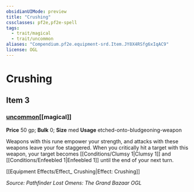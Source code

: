 ```yaml
---
obsidianUIMode: preview
title: "Crushing"
cssclasses: pf2e,pf2e-spell
tags:
  - trait/magical
  - trait/uncommon
aliases: "Compendium.pf2e.equipment-srd.Item.JY8X4RSfg6xIqAC9"
license: OGL
---
```

# Crushing
## Item 3
### [uncommon](uncommon "Uncommon Rarity Trait")[[magical]]


**Price** 50 gp; 
**Bulk** 0; **Size** med
**Usage** etched-onto-bludgeoning-weapon

Weapons with this rune empower your strength, and attacks with these weapons leave your foe staggered. When you critically hit a target with this weapon, your target becomes [[Conditions/Clumsy 1|Clumsy 1]] and [[Conditions/Enfeebled 1|Enfeebled 1]] until the end of your next turn.

[[Equipment Effects/Effect_ Crushing|Effect: Crushing]]

*Source: Pathfinder Lost Omens: The Grand Bazaar*
*OGL*